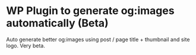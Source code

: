 # WP Plugin to generate og:images automatically (Beta) 

Auto generate better og:images using post / page title + thumbnail and site logo. Very beta. 
